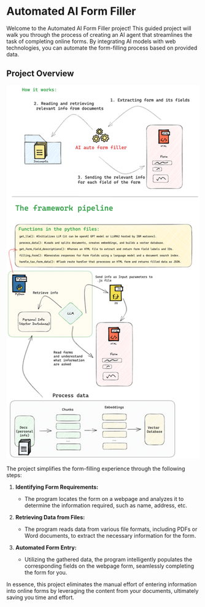 # Automated AI Form Filler

Welcome to the Automated AI Form Filler project! This guided project will walk you through the process of creating an AI agent that streamlines the task of completing online forms. By integrating AI models with web technologies, you can automate the form-filling process based on provided data.

## Project Overview

![image](293765365-3c5221b0-d6a8-4fed-a425-e7197bada57b.png)

The project simplifies the form-filling experience through the following steps:

1. **Identifying Form Requirements:**
   - The program locates the form on a webpage and analyzes it to determine the information required, such as name, address, etc.

2. **Retrieving Data from Files:**
   - The program reads data from various file formats, including PDFs or Word documents, to extract the necessary information for the form.

3. **Automated Form Entry:**
   - Utilizing the gathered data, the program intelligently populates the corresponding fields on the webpage form, seamlessly completing the form for you.

In essence, this project eliminates the manual effort of entering information into online forms by leveraging the content from your documents, ultimately saving you time and effort.
